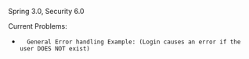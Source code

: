 Spring 3.0, Security 6.0

Current Problems: 
+       General Error handling Example: (Login causes an error if the user DOES NOT exist)

